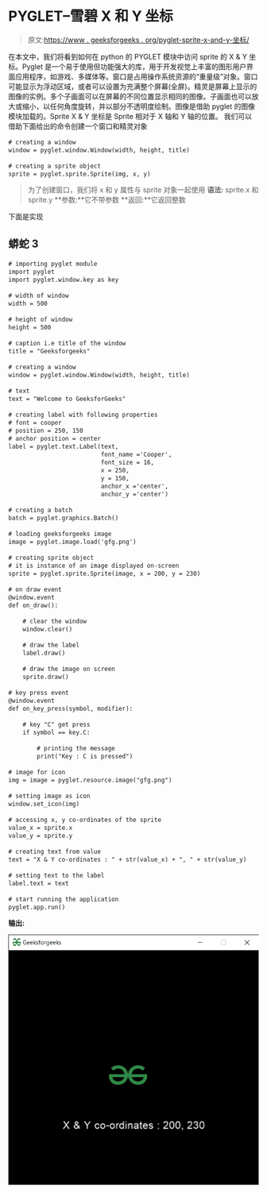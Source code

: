 # PYGLET–雪碧 X 和 Y 坐标

> 原文:[https://www . geeksforgeeks . org/pyglet-sprite-x-and-y-坐标/](https://www.geeksforgeeks.org/pyglet-sprite-x-and-y-co-ordinates/)

在本文中，我们将看到如何在 python 的 PYGLET 模块中访问 sprite 的 X & Y 坐标。Pyglet 是一个易于使用但功能强大的库，用于开发视觉上丰富的图形用户界面应用程序，如游戏、多媒体等。窗口是占用操作系统资源的“重量级”对象。窗口可能显示为浮动区域，或者可以设置为充满整个屏幕(全屏)。精灵是屏幕上显示的图像的实例。多个子画面可以在屏幕的不同位置显示相同的图像。子画面也可以放大或缩小，以任何角度旋转，并以部分不透明度绘制。图像是借助 pyglet 的图像模块加载的。Sprite X & Y 坐标是 Sprite 相对于 X 轴和 Y 轴的位置。
我们可以借助下面给出的命令创建一个窗口和精灵对象

```
# creating a window
window = pyglet.window.Window(width, height, title)

# creating a sprite object
sprite = pyglet.sprite.Sprite(img, x, y)
```

> 为了创建窗口，我们将 x 和 y 属性与 sprite 对象一起使用
> **语法:** sprite.x 和 sprite.y
> **参数:**它不带参数
> **返回:**它返回整数

下面是实现

## 蟒蛇 3

```
# importing pyglet module 
import pyglet 
import pyglet.window.key as key

# width of window 
width = 500

# height of window 
height = 500

# caption i.e title of the window 
title = "Geeksforgeeks"

# creating a window 
window = pyglet.window.Window(width, height, title) 

# text  
text = "Welcome to GeeksforGeeks"

# creating label with following properties
# font = cooper
# position = 250, 150
# anchor position = center
label = pyglet.text.Label(text, 
                          font_name ='Cooper', 
                          font_size = 16, 
                          x = 250,  
                          y = 150, 
                          anchor_x ='center',  
                          anchor_y ='center')

# creating a batch 
batch = pyglet.graphics.Batch()

# loading geeksforgeeks image
image = pyglet.image.load('gfg.png')

# creating sprite object
# it is instance of an image displayed on-screen
sprite = pyglet.sprite.Sprite(image, x = 200, y = 230)

# on draw event 
@window.event 
def on_draw(): 

    # clear the window 
    window.clear() 

    # draw the label
    label.draw() 

    # draw the image on screen
    sprite.draw()

# key press event     
@window.event 
def on_key_press(symbol, modifier): 

    # key "C" get press 
    if symbol == key.C: 

        # printing the message
        print("Key : C is pressed")

# image for icon 
img = image = pyglet.resource.image("gfg.png") 

# setting image as icon 
window.set_icon(img) 

# accessing x, y co-ordinates of the sprite
value_x = sprite.x
value_y = sprite.y

# creating text from value
text = "X & Y co-ordinates : " + str(value_x) + ", " + str(value_y)

# setting text to the label
label.text = text

# start running the application 
pyglet.app.run()
```

**输出:**

![](img/82dfc6ccbeefdeb5ef93919362d89394.png)